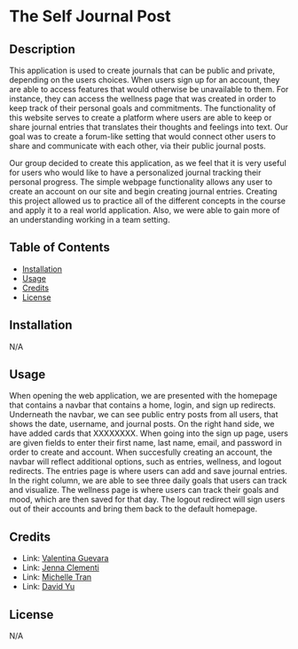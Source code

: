 # The Self Journal Post

## Description

This application is used to create journals that can be public and private, depending on the users choices. When users sign up for an account, they are able to access features that would otherwise be unavailable to them. For instance, they can access the wellness page that was created in order to keep track of their personal goals and commitments. The functionality of this website serves to create a platform where users are able to keep or share journal entries that translates their thoughts and feelings into text. Our goal was to create a forum-like setting that would connect other users to share and communicate with each other, via their public journal posts.

Our group decided to create this application, as we feel that it is very useful for users who would like to have a personalized journal tracking their personal progress. The simple webpage functionality allows any user to create an account on our site and begin creating journal entries. Creating this project allowed us to practice all of the different concepts in the course and apply it to a real world application. Also, we were able to gain more of an understanding working in a team setting.

<!-- Link: DEPLOYED LINK GOES HERE -->

## Table of Contents

- [Installation](#installation)
- [Usage](#usage)
- [Credits](#credits)
- [License](#license)

## Installation

N/A

## Usage

When opening the web application, we are presented with the homepage that contains a navbar that contains a home, login, and sign up redirects. Underneath the navbar, we can see public entry posts from all users, that shows the date, username, and journal posts. On the right hand side, we have added cards that XXXXXXXX. When going into the sign up page, users are given fields to enter their first name, last name, email, and password in order to create and account. When succesfully creating an account, the navbar will reflect additional options, such as entries, wellness, and logout redirects. The entries page is where users can add and save journal entries. In the right column, we are able to see three daily goals that users can track and visualize. The wellness page is where users can track their goals and mood, which are then saved for that day. The logout redirect will sign users out of their accounts and bring them back to the default homepage.

<!-- Add image/video of application functionality -->

## Credits

- Link: [Valentina Guevara](https://github.com/Val-gee 'Github page for Valentina Guevara')
- Link: [Jenna Clementi](https://github.com/jennahopeclem 'Github page for Jenna Clementi')
- Link: [Michelle Tran](https://github.com/michelletrn 'Github page for Michelle Tran')
- Link: [David Yu](https://github.com/Dyu4848 'Github page for David Yu')

## License

N/A
